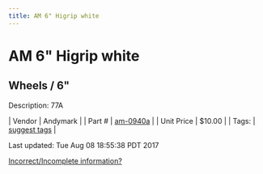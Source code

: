 ```yaml
---
title: AM 6" Higrip white
---
```


# AM 6" Higrip white
## Wheels / 6"
Description: 	77A 

| Vendor | Andymark | 
| Part # | [am-0940a](http://www.andymark.com/product-p/am-0940a.htm) | 
| Unit Price | $10.00 | 
| Tags: | [suggest tags](https://docs.google.com/forms/d/e/1FAIpQLSeWyY8v3RgOty-MyWmh9U0iivNYN_molChYyS-0U-o-kOAv_g/viewform) | 

Last updated: Tue Aug 08 18:55:38 PDT 2017

 [Incorrect/Incomplete information?](https://docs.google.com/forms/d/e/1FAIpQLSeWyY8v3RgOty-MyWmh9U0iivNYN_molChYyS-0U-o-kOAv_g/viewform)